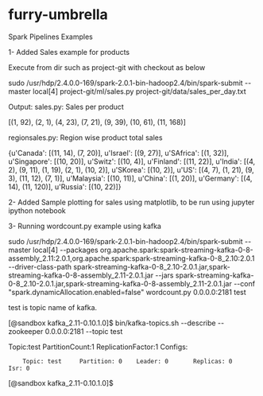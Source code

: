 # furry-umbrella
Spark Pipelines Examples

1- Added Sales example for products

Execute from dir such as project-git with checkout as below

sudo /usr/hdp/2.4.0.0-169/spark-2.0.1-bin-hadoop2.4/bin/spark-submit --master local[4] project-git/ml/sales.py project-git/data/sales_per_day.txt


Output:
sales.py: Sales per product

[(1, 92), (2, 1), (4, 23), (7, 21), (9, 39), (10, 61), (11, 168)]

regionsales.py: Region wise product total sales

{u'Canada': [(11, 14), (7, 20)], u'Israel': [(9, 27)], u'SAfrica': [(1, 32)], u'Singapore': [(10, 20)], u'Switz': [(10, 4)], u'Finland': [(11, 22)], u'India': [(4, 2), (9, 11), (1, 19), (2, 1), (10, 2)], u'SKorea': [(10, 2)], u'US': [(4, 7), (1, 21), (9, 3), (11, 12), (7, 1)], u'Malaysia': [(10, 11)], u'China': [(1, 20)], u'Germany': [(4, 14), (11, 120)], u'Russia': [(10, 22)]}


2- Added Sample plotting for sales using matplotlib, to be run using jupyter ipython notebook

3- Running wordcount.py example using kafka

sudo /usr/hdp/2.4.0.0-169/spark-2.0.1-bin-hadoop2.4/bin/spark-submit --master local[4] --packages org.apache.spark:spark-streaming-kafka-0-8-assembly_2.11:2.0.1,org.apache.spark:spark-streaming-kafka-0-8_2.10:2.0.1 --driver-class-path spark-streaming-kafka-0-8_2.10-2.0.1.jar,spark-streaming-kafka-0-8-assembly_2.11-2.0.1.jar --jars spark-streaming-kafka-0-8_2.10-2.0.1.jar,spark-streaming-kafka-0-8-assembly_2.11-2.0.1.jar --conf "spark.dynamicAllocation.enabled=false" wordcount.py 0.0.0.0:2181 test

test is topic name of kafka.

[@sandbox kafka_2.11-0.10.1.0]$ bin/kafka-topics.sh --describe --zookeeper 0.0.0.0:2181 --topic test

Topic:test      PartitionCount:1        ReplicationFactor:1     Configs:

        Topic: test     Partition: 0    Leader: 0       Replicas: 0     Isr: 0

[@sandbox kafka_2.11-0.10.1.0]$



